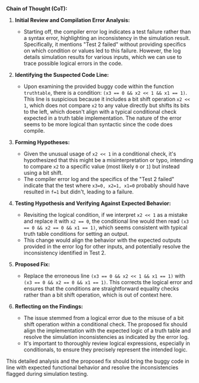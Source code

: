 **Chain of Thought (CoT):**

1. **Initial Review and Compilation Error Analysis:**
   - Starting off, the compiler error log indicates a test failure rather than a syntax error, highlighting an inconsistency in the simulation result. Specifically, it mentions "Test 2 failed" without providing specifics on which condition or values led to this failure. However, the log details simulation results for various inputs, which we can use to trace possible logical errors in the code.

2. **Identifying the Suspected Code Line:**
   - Upon examining the provided buggy code within the function `truthtable`, there is a condition: `(x3 == 0 && x2 << 1 && x1 == 1)`. This line is suspicious because it includes a bit shift operation `x2 << 1`, which does not compare `x2` to any value directly but shifts its bits to the left, which doesn't align with a typical conditional check expected in a truth table implementation. The nature of the error seems to be more logical than syntactic since the code does compile.

3. **Forming Hypotheses:**
   - Given the unusual usage of `x2 << 1` in a conditional check, it's hypothesized that this might be a misinterpretation or typo, intending to compare `x2` to a specific value (most likely `0` or `1`) but instead using a bit shift.
   - The compiler error log and the specifics of the "Test 2 failed" indicate that the test where `x3=0, x2=1, x1=0` probably should have resulted in `f=1` but didn't, leading to a failure.

4. **Testing Hypothesis and Verifying Against Expected Behavior:**
   - Revisiting the logical condition, if we interpret `x2 << 1` as a mistake and replace it with `x2 == 0`, the conditional line would then read `(x3 == 0 && x2 == 0 && x1 == 1)`, which seems consistent with typical truth table conditions for setting an output.
   - This change would align the behavior with the expected outputs provided in the error log for other inputs, and potentially resolve the inconsistency identified in Test 2.

5. **Proposed Fix:**
   - Replace the erroneous line `(x3 == 0 && x2 << 1 && x1 == 1)` with `(x3 == 0 && x2 == 0 && x1 == 1)`. This corrects the logical error and ensures that the conditions are straightforward equality checks rather than a bit shift operation, which is out of context here.

6. **Reflecting on the Findings:**
   - The issue stemmed from a logical error due to the misuse of a bit shift operation within a conditional check. The proposed fix should align the implementation with the expected logic of a truth table and resolve the simulation inconsistencies as indicated by the error log.
   - It's important to thoroughly review logical expressions, especially in conditionals, to ensure they precisely represent the intended logic.

This detailed analysis and the proposed fix should bring the buggy code in line with expected functional behavior and resolve the inconsistencies flagged during simulation testing.